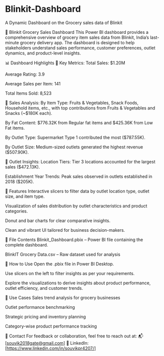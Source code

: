 # Blinkit-Dashboard
A Dynamic Dashboard on the Grocery sales data of Blinkit 

🛒 Blinkit Grocery Sales Dashboard
This Power BI dashboard provides a comprehensive overview of grocery item sales data from Blinkit, India’s last-minute grocery delivery app. The dashboard is designed to help stakeholders understand sales performance, customer preferences, outlet dynamics, and product-level insights.

📊 Dashboard Highlights
🔹 Key Metrics:
Total Sales: $1.20M

Average Rating: 3.9

Average Sales per Item: 141

Total Items Sold: 8,523

🔹 Sales Analysis:
By Item Type: Fruits & Vegetables, Snack Foods, Household items, etc., with top contributions from Fruits & Vegetables and Snacks (~$180K each).

By Fat Content: $776.32K from Regular fat items and $425.36K from Low Fat items.

By Outlet Type: Supermarket Type 1 contributed the most ($787.55K).

By Outlet Size: Medium-sized outlets generated the highest revenue ($507.90K).

🔹 Outlet Insights:
Location Tiers: Tier 3 locations accounted for the largest sales ($472.13K).

Establishment Year Trends: Peak sales observed in outlets established in 2018 ($205K).

🧩 Features
Interactive slicers to filter data by outlet location type, outlet size, and item type.

Visualization of sales distribution by outlet characteristics and product categories.

Donut and bar charts for clear comparative insights.

Clean and vibrant UI tailored for business decision-makers.

📂 File Contents
Blinkit_Dashboard.pbix – Power BI file containing the complete dashboard.

BlinkIT Grocery Data.csv – Raw dataset used for analysis 


🚀 How to Use
Open the .pbix file in Power BI Desktop.

Use slicers on the left to filter insights as per your requirements.

Explore the visualizations to derive insights about product performance, outlet efficiency, and customer trends.

📌 Use Cases
Sales trend analysis for grocery businesses

Outlet performance benchmarking

Strategic pricing and inventory planning

Category-wise product performance tracking

📧 Contact
For feedback or collaboration, feel free to reach out at:
📬 [souvik2018gate@gmail.com]
🔗 LinkedIn: [https://www.linkedin.com/in/souvikpr4207/]


